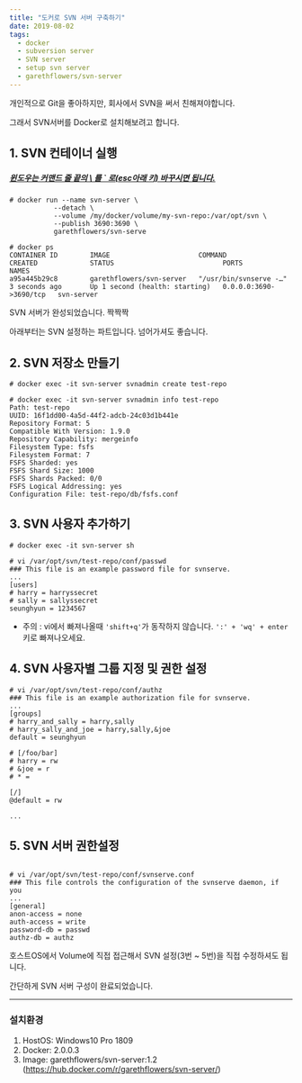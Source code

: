 ```yaml
---
title: "도커로 SVN 서버 구축하기"
date: 2019-08-02
tags:
  - docker
  - subversion server
  - SVN server
  - setup svn server
  - garethflowers/svn-server
---
```


개인적으로 Git을 좋아하지만, 회사에서 SVN을 써서 친해져야합니다.

그래서 SVN서버를 Docker로 설치해보려고 합니다.

## 1. SVN 컨테이너 실행
##### *<U>윈도우는 커맨드 줄 끝의 \ 를 ` 로(esc아래 키) 바꾸시면 됩니다.</U>*

```console
# docker run --name svn-server \
           --detach \
           --volume /my/docker/volume/my-svn-repo:/var/opt/svn \
           --publish 3690:3690 \
           garethflowers/svn-serve

# docker ps
CONTAINER ID        IMAGE                      COMMAND                  CREATED             STATUS                           PORTS                    NAMES
a95a445b29c8        garethflowers/svn-server   "/usr/bin/svnserve -…"   3 seconds ago       Up 1 second (health: starting)   0.0.0.0:3690->3690/tcp   svn-server
```
SVN 서버가 완성되었습니다. 짝짝짝

아래부터는 SVN 설정하는 파트입니다. 넘어가셔도 좋습니다.

## 2. SVN 저장소 만들기

```console
# docker exec -it svn-server svnadmin create test-repo

# docker exec -it svn-server svnadmin info test-repo
Path: test-repo
UUID: 16f1dd00-4a5d-44f2-adcb-24c03d1b441e
Repository Format: 5
Compatible With Version: 1.9.0
Repository Capability: mergeinfo
Filesystem Type: fsfs
Filesystem Format: 7
FSFS Sharded: yes
FSFS Shard Size: 1000
FSFS Shards Packed: 0/0
FSFS Logical Addressing: yes
Configuration File: test-repo/db/fsfs.conf
``` 

## 3. SVN 사용자 추가하기

```console
# docker exec -it svn-server sh

# vi /var/opt/svn/test-repo/conf/passwd
### This file is an example password file for svnserve.
...
[users]
# harry = harryssecret
# sally = sallyssecret
seunghyun = 1234567
```
* 주의 : vi에서 빠져나올때 `'shift+q'`가 동작하지 않습니다. `':' + 'wq' + enter` 키로 빠져나오세요.

## 4. SVN 사용자별 그룹 지정 및 권한 설정

```console
# vi /var/opt/svn/test-repo/conf/authz
### This file is an example authorization file for svnserve.
...
[groups]
# harry_and_sally = harry,sally
# harry_sally_and_joe = harry,sally,&joe
default = seunghyun

# [/foo/bar]
# harry = rw
# &joe = r
# * =

[/]
@default = rw

...
```

## 5. SVN 서버 권한설정

```console

# vi /var/opt/svn/test-repo/conf/svnserve.conf
### This file controls the configuration of the svnserve daemon, if you
...
[general]
anon-access = none
auth-access = write
password-db = passwd
authz-db = authz
```

호스트OS에서 Volume에 직접 접근해서 SVN 설정(3번 ~ 5번)을 직접 수정하셔도 됩니다.

간단하게 SVN 서버 구성이 완료되었습니다.
***
### 설치환경
1. HostOS: Windows10 Pro 1809
2. Docker: 2.0.0.3
3. Image: garethflowers/svn-server:1.2 (https://hub.docker.com/r/garethflowers/svn-server/)
